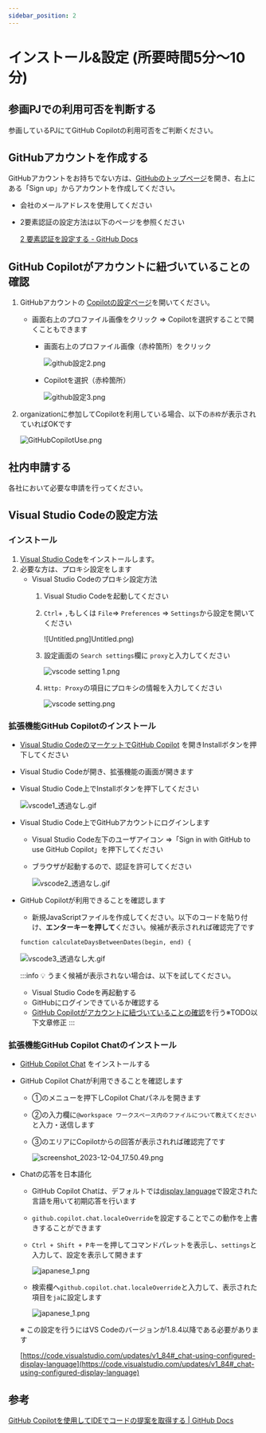 ```yaml
---
sidebar_position: 2
---
```


# インストール&設定 (所要時間5分〜10分)

## 参画PJでの利用可否を判断する

参画しているPJにてGitHub Copilotの利用可否をご判断ください。

## GitHubアカウントを作成する

GitHubアカウントをお持ちでない方は、[GitHubのトップページ](https://github.com/)を開き、右上にある「Sign up」からアカウントを作成してください。

- 会社のメールアドレスを使用してください
- 2要素認証の設定方法は以下のページを参照ください

    [2 要素認証を設定する - GitHub Docs](https://docs.github.com/ja/authentication/securing-your-account-with-two-factor-authentication-2fa/configuring-two-factor-authentication)

## GitHub Copilotがアカウントに紐づいていることの確認

1. GitHubアカウントの [Copilotの設定ページ](https://github.com/settings/copilot)を開いてください。
    - 画面右上のプロファイル画像をクリック ⇒ Copilotを選択することで開くこともできます
        - 画面右上のプロファイル画像（赤枠箇所）をクリック

            ![github設定2.png](github設定2.png)
        - Copilotを選択（赤枠箇所）

            ![github設定3.png](github設定3.png)
2. organizationに参加してCopilotを利用している場合、以下の`赤枠`が表示されていればOKです

    ![GitHubCopilotUse.png](GitHubCopilotUse.png)

## 社内申請する

各社において必要な申請を行ってください。

## Visual Studio Codeの設定方法

### インストール

1. [Visual Studio Code](https://code.visualstudio.com/Download)をインストールします。
2. 必要な方は、プロキシ設定をします
    - Visual Studio Codeのプロキシ設定方法
        1. Visual Studio Codeを起動してください
        2. `Ctrl`+ `,`もしくは `File`⇒ `Preferences` ⇒ `Settings`から設定を開いてください

            ![Untitled.png]Untitled.png)

        3. 設定画面の `Search settings`欄に `proxy`と入力してください

            ![vscode setting 1.png](vscode_setting_1.png)

        4. `Http: Proxy`の項目にプロキシの情報を入力してください

            ![vscode setting.png](vscode_setting.png)

### 拡張機能GitHub Copilotのインストール

- [Visual Studio CodeのマーケットでGitHub Copilot](https://marketplace.visualstudio.com/items?itemName=GitHub.copilot) を開きInstallボタンを押下してください
- Visual Studio Codeが開き、拡張機能の画面が開きます
- Visual Studio Code上でInstallボタンを押下してください
  
    ![vscode1_透過なし.gif](vscode1_透過なし.gif)

- Visual Studio Code上でGitHubアカウントにログインします
    - Visual Studio Code左下のユーザアイコン ⇒「Sign in with GitHub to use GitHub Copilot」を押下してください
    - ブラウザが起動するので、認証を許可してください

        ![vscode2_透過なし.gif](vscode2_透過なし.gif)
- GitHub Copilotが利用できることを確認します
    - 新規JavaScriptファイルを作成してください。以下のコードを貼り付け、**エンターキーを押して**ください。候補が表示されれば確認完了です

    ```markdown
    function calculateDaysBetweenDates(begin, end) {
    ```

    ![vscode3_透過なし大.gif](vscode3_透過なし大.gif)

    :::info
    💡 うまく候補が表示されない場合は、以下を試してください。
    - Visual Studio Codeを再起動する
    - GitHubにログインできているか確認する
    - [GitHub Copilotがアカウントに紐づいていることの確認](%E3%82%A4%E3%83%B3%E3%82%B9%E3%83%88%E3%83%BC%E3%83%AB&%E8%A8%AD%E5%AE%9A%20(%E6%89%80%E8%A6%81%E6%99%82%E9%96%935%E5%88%86%E3%80%9C10%E5%88%86)%202f2ee3d578914806bd7a875c3db99831.md)を行う※TODO以下文章修正
    :::

### 拡張機能GitHub Copilot Chatのインストール

- [GitHub Copilot Chat](https://marketplace.visualstudio.com/items?itemName=GitHub.copilot-chat) をインストールする
- GitHub Copilot Chatが利用できることを確認します
    - ①のメニューを押下しCopilot Chatパネルを開きます
    - ②の入力欄に`@workspace ワークスペース内のファイルについて教えてください`と入力・送信します
    - ③のエリアにCopilotからの回答が表示されれば確認完了です

        ![screenshot_2023-12-04_17.50.49.png](screenshot_2023-12-04_17.50.49.png)
- Chatの応答を日本語化
    - GitHub Copilot Chatは、デフォルトでは[display language](https://code.visualstudio.com/docs/getstarted/locales)で設定された言語を用いて初期応答を行います
    - `github.copilot.chat.localeOverride`を設定することでこの動作を上書きすることができます
    - `Ctrl + Shift + P`キーを押してコマンドパレットを表示し、`settings`と入力して、設定を表示して開きます

        ![japanese_1.png](japanese_1.png)

    - 検索欄へ`github.copilot.chat.localeOverride`と入力して、表示された項目を`ja`に設定します

        ![japanese_1.png](japanese_1.png)

    ※ この設定を行うにはVS Codeのバージョンが1.8.4以降である必要があります

    [https://code.visualstudio.com/updates/v1_84#_chat-using-configured-display-language](https://code.visualstudio.com/updates/v1_84#_chat-using-configured-display-language)

## 参考

[GitHub Copilotを使用してIDEでコードの提案を取得する | GitHub Docs](https://docs.github.com/ja/enterprise-cloud@latest/copilot/using-github-copilot/getting-code-suggestions-in-your-ide-with-github-copilot?tool=vscode#visual-studio-code-%E3%81%A7-github-copilot-%E6%8B%A1%E5%BC%B5%E6%A9%9F%E8%83%BD%E3%82%92%E3%82%A4%E3%83%B3%E3%82%B9%E3%83%88%E3%83%BC%E3%83%AB%E3%81%99%E3%82%8B)
